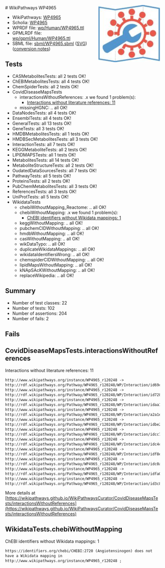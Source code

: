 <img style="float: right; width: 200px" src="../logo.png" />
# WikiPathways WP4965

* WikiPathways: [WP4965](https://identifiers.org/wikipathways:WP4965)
* Scholia: [WP4965](https://scholia.toolforge.org/wikipathways/WP4965)
* WPRDF file: [wp/Human/WP4965.ttl](../wp/Human/WP4965.ttl)
* GPMLRDF file: [wp/gpml/Human/WP4965.ttl](../wp/gpml/Human/WP4965.ttl)
* SBML file: [sbml/WP4965.sbml](../sbml/WP4965.sbml) ([SVG](../sbml/WP4965.svg)) ([conversion notes](../sbml/WP4965.txt))

## Tests
* CASMetabolitesTests: all 2 tests OK!
* ChEBIMetabolitesTests: all 4 tests OK!
* ChemSpiderTests: all 2 tests OK!
* CovidDiseaseMapsTests
    * interactionsWithoutReferences: .x we found 1 problem(s):
        * [Interactions without literature references: 11](#9701cce2)
    * missingHGNC: .. all OK!
* DataNodesTests: all 4 tests OK!
* EnsemblTests: all 4 tests OK!
* GeneralTests: all 13 tests OK!
* GeneTests: all 3 tests OK!
* HMDBMetabolitesTests: all 1 tests OK!
* HMDBSecMetabolitesTests: all 3 tests OK!
* InteractionTests: all 7 tests OK!
* KEGGMetaboliteTests: all 2 tests OK!
* LIPIDMAPSTests: all 1 tests OK!
* MetabolitesTests: all 14 tests OK!
* MetaboliteStructureTests: all 2 tests OK!
* OudatedDataSourcesTests: all 7 tests OK!
* PathwayTests: all 5 tests OK!
* ProteinsTests: all 2 tests OK!
* PubChemMetabolitesTests: all 3 tests OK!
* ReferencesTests: all 3 tests OK!
* UniProtTests: all 5 tests OK!
* WikidataTests
    * chebiWithoutMapping_Reactome: .. all OK!
    * chebiWithoutMapping: .x we found 1 problem(s):
        * [ChEBI identifiers without Wikidata mappings: 1](#a8d554cd)
    * keggWithoutMapping: .. all OK!
    * pubchemCIDWithoutMapping: .. all OK!
    * hmdbWithoutMapping: .. all OK!
    * casWithoutMapping: .. all OK!
    * wikDataTypo: .. all OK!
    * duplicateWikidataMappings: .. all OK!
    * wikidataIdentifiersWrong: .. all OK!
    * chemspiderCIDWithoutMapping: .. all OK!
    * lipidMapsWithoutMapping: .. all OK!
    * kNApSAcKWithoutMapping: .. all OK!
    * replaceWikipedia: .. all OK!


## Summary

* Number of test classes: 22
* Number of tests: 102
* Number of assertions: 204
* Number of fails: 2

## Fails

<a name="9701cce2" />

## CovidDiseaseMapsTests.interactionsWithoutReferences

Interactions without literature references: 11
```
http://www.wikipathways.org/instance/WP4965_r120248 -> http://rdf.wikipathways.org/Pathway/WP4965_r120248/WP/Interaction/id69cfbf
http://www.wikipathways.org/instance/WP4965_r120248 -> http://rdf.wikipathways.org/Pathway/WP4965_r120248/WP/Interaction/id7289f3b9
http://www.wikipathways.org/instance/WP4965_r120248 -> http://rdf.wikipathways.org/Pathway/WP4965_r120248/WP/Interaction/idaa16182f
http://www.wikipathways.org/instance/WP4965_r120248 -> http://rdf.wikipathways.org/Pathway/WP4965_r120248/WP/Interaction/a2a1e
http://www.wikipathways.org/instance/WP4965_r120248 -> http://rdf.wikipathways.org/Pathway/WP4965_r120248/WP/Interaction/idbe2626c9
http://www.wikipathways.org/instance/WP4965_r120248 -> http://rdf.wikipathways.org/Pathway/WP4965_r120248/WP/Interaction/idcc7fc0b6
http://www.wikipathways.org/instance/WP4965_r120248 -> http://rdf.wikipathways.org/Pathway/WP4965_r120248/WP/Interaction/idc4c8fdab
http://www.wikipathways.org/instance/WP4965_r120248 -> http://rdf.wikipathways.org/Pathway/WP4965_r120248/WP/Interaction/idf8eda287
http://www.wikipathways.org/instance/WP4965_r120248 -> http://rdf.wikipathways.org/Pathway/WP4965_r120248/WP/Interaction/idc0a82d8
http://www.wikipathways.org/instance/WP4965_r120248 -> http://rdf.wikipathways.org/Pathway/WP4965_r120248/WP/Interaction/idfa0e6009
http://www.wikipathways.org/instance/WP4965_r120248 -> http://rdf.wikipathways.org/Pathway/WP4965_r120248/WP/Interaction/id3c85f717
```

More details at [https://wikipathways.github.io/WikiPathwaysCurator/CovidDiseaseMapsTests/interactionsWithoutReferences](https://wikipathways.github.io/WikiPathwaysCurator/CovidDiseaseMapsTests/interactionsWithoutReferences)

<a name="a8d554cd" />

## WikidataTests.chebiWithoutMapping

ChEBI identifiers without Wikidata mappings: 1
```
https://identifiers.org/chebi/CHEBI:2720 (Angiotensinogen) does not have a Wikidata mapping in http://www.wikipathways.org/instance/WP4965_r120248 ; 
```

